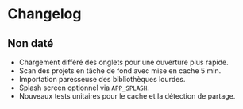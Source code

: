 # Changelog

## Non daté
- Chargement différé des onglets pour une ouverture plus rapide.
- Scan des projets en tâche de fond avec mise en cache 5 min.
- Importation paresseuse des bibliothèques lourdes.
- Splash screen optionnel via `APP_SPLASH`.
- Nouveaux tests unitaires pour le cache et la détection de partage.

